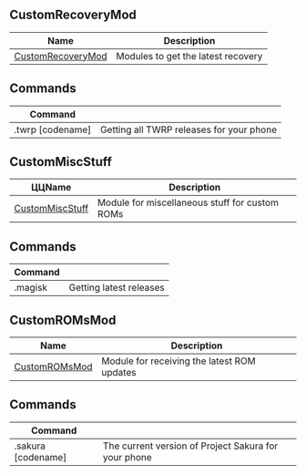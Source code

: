 ## CustomRecoveryMod

| Name                                                         | Description                        |
| ------------------------------------------------------------ | ---------------------------------- |
| [CustomRecoveryMod](https://gitlab.com/CakesTwix/friendly-userbot-modules/-/tree/master/CustomROMs) | Modules to get the latest recovery |

## Commands

| **Command**      |                                          |
| ---------------- | ---------------------------------------- |
| .twrp [codename] | Getting all TWRP releases for your phone |



## CustomMiscStuff

| ЦЦName                                                       | Description                                    |
| ------------------------------------------------------------ | ---------------------------------------------- |
| [CustomMiscStuff](https://gitlab.com/CakesTwix/friendly-userbot-modules/-/tree/master/CustomROMs) | Module for miscellaneous stuff for custom ROMs |

## Commands

| **Command** |                         |
| ----------- | ----------------------- |
| .magisk     | Getting latest releases |



## CustomROMsMod

| Name                                                         | Description                                 |
| ------------------------------------------------------------ | ------------------------------------------- |
| [CustomROMsMod](https://gitlab.com/CakesTwix/friendly-userbot-modules/-/tree/master/CustomROMs) | Module for receiving the latest ROM updates |

## Commands

| **Command**        |                                                      |
| ------------------ | ---------------------------------------------------- |
| .sakura [codename] | The current version of Project Sakura for your phone |